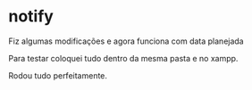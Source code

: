 # notify
Fiz algumas modificações e agora funciona com data planejada

Para testar coloquei tudo dentro da mesma pasta e no xampp.

Rodou tudo perfeitamente.
